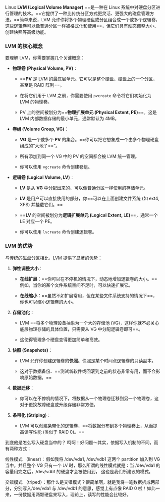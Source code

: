 Linux **LVM (Logical Volume Manager)** ==是一种在 Linux 系统中对硬盘分区进行管理的技术。==它提供了一种比传统分区方式更灵活、更强大的磁盘管理方法。==简单来说，LVM 允许你将多个物理硬盘或分区组合成一个或多个逻辑卷，这些逻辑卷可以像普通分区一样被格式化和使用==，但它们具有动态调整大小、创建快照等高级功能。

### LVM 的核心概念

要理解 LVM，你需要掌握几个关键概念：

- **物理卷 (Physical Volume, PV)**：
    
    - ==**PV** 是 LVM 的最底层单元。它可以是整个硬盘、硬盘上的一个分区，甚至是 RAID 阵列==。
        
    - 在将它们用于 LVM 之前，你需要使用 `pvcreate` 命令将它们初始化为 LVM 的物理卷。
        
    - PV 上的空间被划分为==**物理扩展单元 (Physical Extent, PE)**==，这是 LVM 内部数据存储的最小单元，通常默认为 4MB。
        
- **卷组 (Volume Group, VG)**：
    
    - **VG** 是一个或多个 **PV** 的集合。==你可以把它想象成一个由多个物理硬盘组成的“大池子==”。
        
    - 所有添加到同一个 VG 中的 PV 的空间都会被 LVM 统一管理。
        
    - 你可以使用 `vgcreate` 命令创建卷组。
        
- **逻辑卷 (Logical Volume, LV)**：
    
    - **LV** 是从 **VG** 中分配出来的、可以像普通分区一样使用的存储单元。
        
    - **LV** 是用户可以直接使用的部分，你==可以在上面创建文件系统 (如 ext4, XFS) 并挂载它们。==
        
    - ==**LV** 的空间被划分为**逻辑扩展单元 (Logical Extent, LE)**==，通常一个 LE 对应一个 PE。
        
    - 你可以使用 `lvcreate` 命令创建逻辑卷。


### LVM 的优势

与传统的磁盘分区相比，LVM 提供了显著的优势：

1. **弹性调整大小**：
    
    - **在线扩展**：==你可以在不停机的情况下，动态地增加逻辑卷的大小。==例如，当你的某个文件系统空间不足时，可以快速扩展它。
        
    - **在线缩小**：==虽然不如扩展常用，但在某些文件系统支持的情况下==，你也可以缩小逻辑卷的大小。
        
2. **存储池化**：
    
    - LVM ==将多个物理设备抽象为一个大的存储池 (VG)，这样你就不必关心底层物理存储的具体位置，只需要从 VG 中分配逻辑卷即可==。
        
    - 这使得管理多个硬盘变得更加简单和高效。
        
3. **快照 (Snapshots)**：
    
    - LVM 允许你创建逻辑卷的**快照**。快照是某个时间点逻辑卷的只读副本。
        
    - 这对于数据备份、==测试新软件或回滚到之前的状态非常有用，而不会影响原始数据。==
        
4. **数据迁移**：
    
    - 你可以在不停机的情况下，将数据从一个物理卷迁移到另一个物理卷，这对于更换故障硬盘或升级存储非常方便。
        
5. **条带化 (Striping)**：
    
    - LVM 可以创建条带化的逻辑卷，==将数据分布到多个物理卷上，从而提高读写性能 (类似于 RAID 0)。==

到底他是怎么写入硬盘当中的？ 呵呵！好问题～其实，依据写入机制的不同，而有两种方式：

线性模式 （linear）：假如我将 /dev/vda1, /dev/vdb1 这两个 partition 加入到 VG 当中，并且整个 VG 只有一个 LV 时，那么所谓的线性模式就是：当 /dev/vda1 的容量用完之后，/dev/vdb1 的硬盘才会被使用到， 这也是我们所建议的模式。

交错模式 （triped）：那什么是交错模式？很简单啊，就是我将一笔数据拆成两部分，分别写入/dev/vda1 与 /dev/vdb1 的意思，感觉上有点像 RAID 0 啦！如此一来，一份数据用两颗硬盘来写入，理论上，读写的性能会比较好。